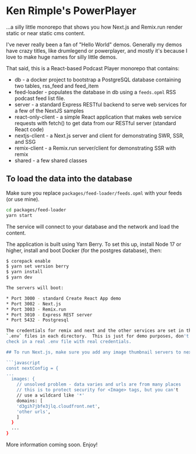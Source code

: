 # Ken Rimple's PowerPlayer

...a silly little monorepo that shows you how Next.js and Remix.run
render static or near static cms content.

I've never really been a fan of "Hello World" demos. Generally my demos have
crazy titles, like drumlegend or powerplayer, and mostly it's because I love
to make huge names for silly little demos.

That said, this is a React-based Podcast Player monorepo that contains:

- db - a docker project to bootstrap a PostgreSQL database containing
  two tables, rss_feed and feed_item
- feed-loader - populates the database in db using a `feeds.opml` RSS
  podcast feed list file.
- server - a standard Express RESTful backend to serve web services for
  a few of the NextJS samples
- react-only-client - a simple React application that makes web service
  requests with fetch() to get data from our RESTful server (standard
  React code)
- nextjs-client - a Next.js server and client for demonstrating
  SWR, SSR, and SSG
- remix-client - a Remix.run server/client for demonstrating SSR with
  remix
- shared - a few shared classes

## To load the data into the database

Make sure you replace `packages/feed-loader/feeds.opml` with your feeds (or use
mine).

```bash
cd packages/feed-loader
yarn start
```

The service will connect to your database and the network and load the content.


The application is built using Yarn Berry. To set this up, install Node 17
or higher, install and boot Docker (for the postgres database), then:

```bash
$ corepack enable
$ yarn set version berry
$ yarn install
$ yarn dev

The servers will boot:

* Port 3000 - standard Create React App demo
* Port 3002 - Next.js
* Port 3003 - Remix.run
* Port 3010 - Express REST server
* Port 5432 - Postgresql

The credentials for remix and next and the other services are set in the
`.env` files in each directory.  This is just for demo purposes, don't ever
check in a real .env file with real credentials.

## To run Next.js, make sure you add any image thumbnail servers to next.config.js

```javascript
const nextConfig = {
...
  images: {
    // unsolved problem - data varies and urls are from many places
    // this is to protect security for <Image> tags, but you can't
    // use a wildcard like '*'
    domains: [
    'd3gih7jbfe3jlq.cloudfront.net',
    'other urls',
    ]
  }
  ...
}
```
More information coming soon. Enjoy!


